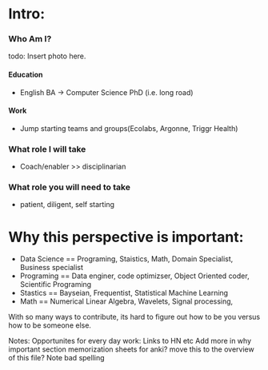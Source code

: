 # Intro:

### Who Am I?
todo: Insert photo here.
#### Education
  - English BA -> Computer Science PhD (i.e. long road)
#### Work
  - Jump starting teams and groups(Ecolabs, Argonne, Triggr Health)
### What role I will take
  - Coach/enabler >> disciplinarian

### What role you will need to take
  - patient, diligent, self starting

# Why this perspective is important:
- Data Science == Programing, Staistics, Math,  Domain Specialist, Business specialist
- Programing == Data enginer, code optimizser, Object Oriented coder, Scientific Programing
- Stastics == Bayseian, Frequentist, Statistical Machine Learning
- Math == Numerical Linear Algebra, Wavelets, Signal processing, 

With so many ways to contribute, its hard to figure out how to be you versus how to be someone else.  







Notes:
Opportunites for every day work:
Links to HN etc
Add more in why important section
memorization sheets for anki?
move this to the overview of this file?
Note bad spelling
